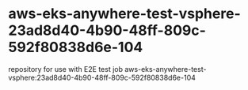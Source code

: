 # aws-eks-anywhere-test-vsphere-23ad8d40-4b90-48ff-809c-592f80838d6e-104
repository for use with E2E test job aws-eks-anywhere-test-vsphere:23ad8d40-4b90-48ff-809c-592f80838d6e-104
